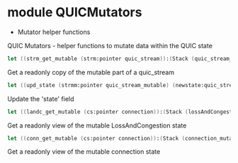 # module QUICMutators
- Mutator helper functions



QUIC Mutators - helper functions to mutate data within the QUIC state



```fsharp
let ((strm_get_mutable (strm:pointer quic_stream)):(Stack (quic_stream_mutable) ((requires ((fun _ -> true)))) ((ensures ((fun _ _ _ -> true)))))):let  strm' = !*(strm) in !*((strm'.p.qsm_state))
```


 Get a readonly copy of the mutable part of a quic_stream 

```fsharp
let ((upd_state (strmm:pointer quic_stream_mutable) (newstate:quic_stream_state)):(Stack unit ((requires ((fun _ -> true)))) ((ensures ((fun _ _ _ -> true)))))):.()<-(strmm, 0, {.()(strmm, 0) with state=newstate})
```


 Update the 'state' field 

```fsharp
let ((landc_get_mutable (cs:pointer connection)):(Stack (lossAndCongestion_mutable) ((requires ((fun _ -> true)))) ((ensures ((fun _ _ _ -> true)))))):let  cs' = !*(cs) in .()(cs'.landc_state, 0)
```


 Get a readonly view of the mutable LossAndCongestion state 

```fsharp
let ((conn_get_mutable (cs:pointer connection)):(Stack (connection_mutable) ((requires ((fun _ -> true)))) ((ensures ((fun _ _ _ -> true)))))):let  cs' = !*(cs) in .()(cs'.csm_state, 0)
```


 Get a readonly view of the mutable connection state 

